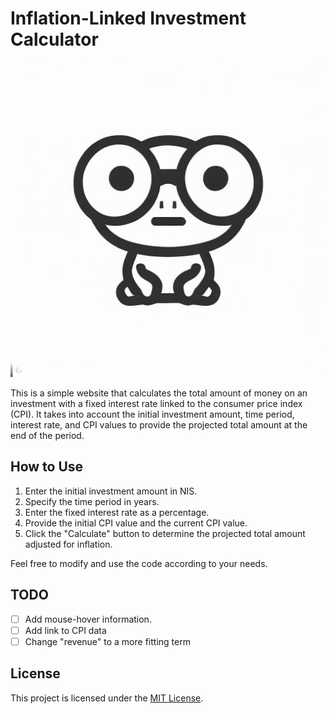 # Inflation-Linked Investment Calculator
![logo](icon.jpeg)

This is a simple website that calculates the total amount of money on an investment with a fixed interest rate linked to the consumer price index (CPI). It takes into account the initial investment amount, time period, interest rate, and CPI values to provide the projected total amount at the end of the period.

## How to Use

1. Enter the initial investment amount in NIS.
2. Specify the time period in years.
3. Enter the fixed interest rate as a percentage.
4. Provide the initial CPI value and the current CPI value.
5. Click the "Calculate" button to determine the projected total amount adjusted for inflation.

Feel free to modify and use the code according to your needs.

## TODO
- [ ] Add mouse-hover information.
- [ ] Add link to CPI data
- [ ] Change "revenue" to a more fitting term

## License

This project is licensed under the [MIT License](https://opensource.org/licenses/MIT).

